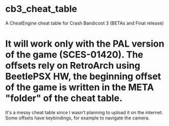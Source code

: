 # cb3_cheat_table
A CheatEngine cheat table for Crash Bandicoot 3 (BETAs and Final release)

# It will work only with the PAL version of the game (SCES-01420). The offsets rely on RetroArch using BeetlePSX HW, the beginning offset of the game is written in the META "folder" of the cheat table.
It's a messy cheat table since I wasn't planning to upload it on the internet.
Some offsets have keybindings, for example to navigate the camera.
